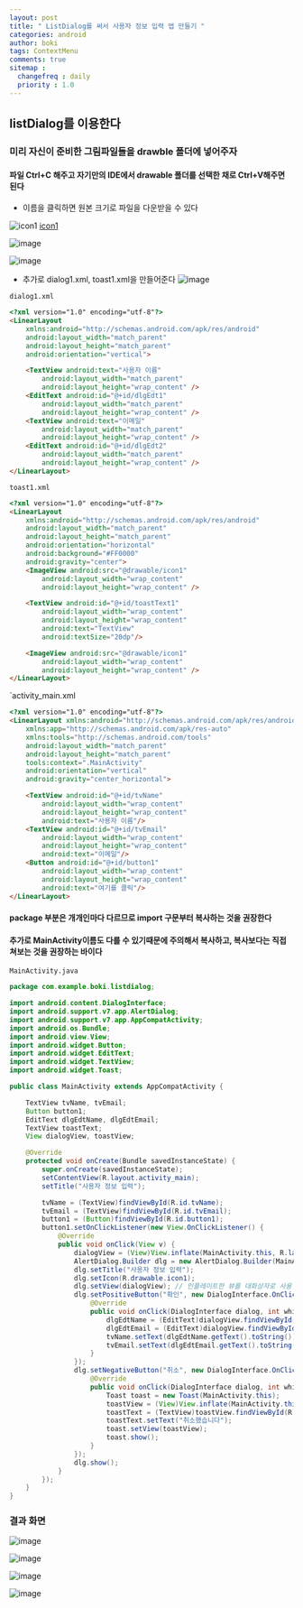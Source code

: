 ```yaml
---
layout: post
title: " ListDialog를 써서 사용자 정보 입력 앱 만들기 "
categories: android
author: boki
tags: ContextMenu
comments: true
sitemap :
  changefreq : daily
  priority : 1.0
---
```


## listDialog를 이용한다

### 미리 자신이 준비한 그림파일들을 drawble 폴더에 넣어주자
#### 파일 Ctrl+C 해주고 자기만의 IDE에서 drawable 폴더를 선택한 채로 Ctrl+V해주면 된다

* 이름을 클릭하면 원본 크기로 파일을 다운받을 수 있다

![icon1](https://user-images.githubusercontent.com/39071798/70384660-b25e5600-19c5-11ea-814e-5a49d5648dfe.png)
[icon1](https://user-images.githubusercontent.com/39071798/70384660-b25e5600-19c5-11ea-814e-5a49d5648dfe.png)

![image](https://user-images.githubusercontent.com/39071798/70379552-61bd0d80-1971-11ea-9537-fb7548abbe87.png)

![image](https://user-images.githubusercontent.com/39071798/70379556-77323780-1971-11ea-96d4-86ac9592a8a8.png)

* 추가로 dialog1.xml, toast1.xml을 만들어준다
![image](https://user-images.githubusercontent.com/39071798/70379564-93ce6f80-1971-11ea-9b72-5bab44ea07b9.png)

`dialog1.xml`
```html
<?xml version="1.0" encoding="utf-8"?>
<LinearLayout
    xmlns:android="http://schemas.android.com/apk/res/android"
    android:layout_width="match_parent"
    android:layout_height="match_parent"
    android:orientation="vertical">

    <TextView android:text="사용자 이름"
        android:layout_width="match_parent"
        android:layout_height="wrap_content" />
    <EditText android:id="@+id/dlgEdt1"
        android:layout_width="match_parent"
        android:layout_height="wrap_content" />
    <TextView android:text="이메일"
        android:layout_width="match_parent"
        android:layout_height="wrap_content" />
    <EditText android:id="@+id/dlgEdt2"
        android:layout_width="match_parent"
        android:layout_height="wrap_content" />
</LinearLayout>
```

`toast1.xml`
```html
<?xml version="1.0" encoding="utf-8"?>
<LinearLayout
    xmlns:android="http://schemas.android.com/apk/res/android"
    android:layout_width="match_parent"
    android:layout_height="match_parent"
    android:orientation="horizontal"
    android:background="#FF0000"
    android:gravity="center">
    <ImageView android:src="@drawable/icon1"
        android:layout_width="wrap_content"
        android:layout_height="wrap_content" />

    <TextView android:id="@+id/toastText1"
        android:layout_width="wrap_content"
        android:layout_height="wrap_content"
        android:text="TextView"
        android:textSize="20dp"/>

    <ImageView android:src="@drawable/icon1"
        android:layout_width="wrap_content"
        android:layout_height="wrap_content" />
</LinearLayout>
```

`activity_main.xml
```html
<?xml version="1.0" encoding="utf-8"?>
<LinearLayout xmlns:android="http://schemas.android.com/apk/res/android"
    xmlns:app="http://schemas.android.com/apk/res-auto"
    xmlns:tools="http://schemas.android.com/tools"
    android:layout_width="match_parent"
    android:layout_height="match_parent"
    tools:context=".MainActivity"
    android:orientation="vertical"
    android:gravity="center_horizontal">

    <TextView android:id="@+id/tvName"
        android:layout_width="wrap_content"
        android:layout_height="wrap_content"
        android:text="사용자 이름"/>
    <TextView android:id="@+id/tvEmail"
        android:layout_width="wrap_content"
        android:layout_height="wrap_content"
        android:text="이메일"/>
    <Button android:id="@+id/button1"
        android:layout_width="wrap_content"
        android:layout_height="wrap_content"
        android:text="여기를 클릭"/>
</LinearLayout>
```

#### package 부분은 개개인마다 다르므로 import 구문부터 복사하는 것을 권장한다
#### 추가로 MainActivity이름도 다를 수 있기때문에 주의해서 복사하고, 복사보다는 직접 쳐보는 것을 권장하는 바이다

`MainActivity.java`
```java
package com.example.boki.listdialog;

import android.content.DialogInterface;
import android.support.v7.app.AlertDialog;
import android.support.v7.app.AppCompatActivity;
import android.os.Bundle;
import android.view.View;
import android.widget.Button;
import android.widget.EditText;
import android.widget.TextView;
import android.widget.Toast;

public class MainActivity extends AppCompatActivity {

    TextView tvName, tvEmail;
    Button button1;
    EditText dlgEdtName, dlgEdtEmail;
    TextView toastText;
    View dialogView, toastView;

    @Override
    protected void onCreate(Bundle savedInstanceState) {
        super.onCreate(savedInstanceState);
        setContentView(R.layout.activity_main);
        setTitle("사용자 정보 입력");

        tvName = (TextView)findViewById(R.id.tvName);
        tvEmail = (TextView)findViewById(R.id.tvEmail);
        button1 = (Button)findViewById(R.id.button1);
        button1.setOnClickListener(new View.OnClickListener() {
            @Override
            public void onClick(View v) {
                dialogView = (View)View.inflate(MainActivity.this, R.layout.dialog1, null); // dialog1.xml파일을 inflate하여 dialogView에 대입
                AlertDialog.Builder dlg = new AlertDialog.Builder(MainActivity.this);
                dlg.setTitle("사용자 정보 입력");
                dlg.setIcon(R.drawable.icon1);
                dlg.setView(dialogView); // 인플레이트한 뷰를 대화상자로 사용
                dlg.setPositiveButton("확인", new DialogInterface.OnClickListener() {
                    @Override
                    public void onClick(DialogInterface dialog, int which) {
                        dlgEdtName = (EditText)dialogView.findViewById(R.id.dlgEdt1);
                        dlgEdtEmail = (EditText)dialogView.findViewById(R.id.dlgEdt2);
                        tvName.setText(dlgEdtName.getText().toString());
                        tvEmail.setText(dlgEdtEmail.getText().toString());
                    }
                });
                dlg.setNegativeButton("취소", new DialogInterface.OnClickListener() {
                    @Override
                    public void onClick(DialogInterface dialog, int which) {
                        Toast toast = new Toast(MainActivity.this);
                        toastView = (View)View.inflate(MainActivity.this, R.layout.toast1, null); // toast1.xml파일을 inflate하여 toastView에 대입
                        toastText = (TextView)toastView.findViewById(R.id.toastText1);
                        toastText.setText("취소했습니다");
                        toast.setView(toastView);
                        toast.show();
                    }
                });
                dlg.show();
            }
        });
    }
}
```

### 결과 화면

![image](https://user-images.githubusercontent.com/39071798/70379616-2c64ef80-1972-11ea-8771-50d8d56eef1f.png)

![image](https://user-images.githubusercontent.com/39071798/70379619-3f77bf80-1972-11ea-9b96-00fab8b7ee1e.png)

![image](https://user-images.githubusercontent.com/39071798/70379624-47cffa80-1972-11ea-9a03-2ef06012a713.png)

![image](https://user-images.githubusercontent.com/39071798/70379627-51596280-1972-11ea-9d01-67d6abd55e79.png)
